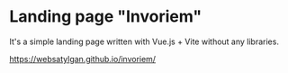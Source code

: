 # Landing page "Invoriem"
It's a simple landing page written with Vue.js + Vite without any libraries.

https://websatylgan.github.io/invoriem/






